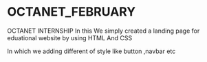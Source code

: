# OCTANET_FEBRUARY
OCTANET INTERNSHIP
In this We simply created a landing page for eduational website by using 
 HTML And CSS 
 
 In which  we adding different of style like  button ,navbar etc

